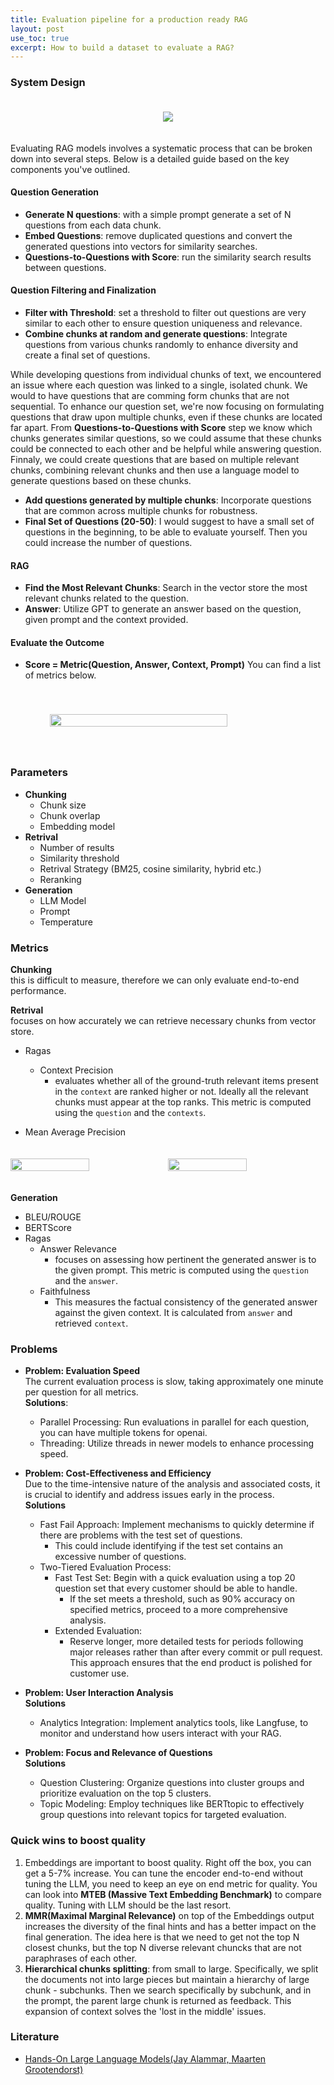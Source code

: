 ```yaml
---
title: Evaluation pipeline for a production ready RAG
layout: post
use_toc: true
excerpt: How to build a dataset to evaluate a RAG?
---
```

### System Design

<div style="display: flex; justify-content: center; padding-top: 20px; padding-bottom: 20px;">
    <img src="{{ site.baseurl }}/images/LLMOps/system_design.png">
</div>

Evaluating RAG models involves a systematic process that can be broken down into several steps. Below is a detailed guide based on the key components you've outlined.

#### Question Generation
- **Generate N questions**: with a simple prompt generate a set of N questions from each data chunk.
- **Embed Questions**: remove duplicated questions and convert the generated questions into vectors for similarity searches.
- **Questions-to-Questions with Score**: run the similarity search results between questions.

#### Question Filtering and Finalization
- **Filter with Threshold**: set a threshold to filter out questions are very similar to each other to ensure question uniqueness and relevance.
- **Combine chunks at random and generate questions**: Integrate questions from various chunks randomly to enhance diversity and create a final set of questions.

While developing questions from individual chunks of text, we encountered an issue where each question was linked to a single, isolated chunk. 
We would to have questions that are comming form chunks that are not sequential. To enhance our question set, we're now focusing on formulating questions that draw upon multiple chunks, even if these chunks are located far apart. 
From **Questions-to-Questions with Score** step we know which chunks generates similar questions, so we could assume that these chunks could be connected to each other and be helpful while answering question. 
Finnaly, we could create questions that are based on multiple relevant chunks, combining relevant chunks and then use a language model to generate questions based on these chunks.

- **Add questions generated by multiple chunks**: Incorporate questions that are common across multiple chunks for robustness.
- **Final Set of Questions (20-50)**: I would suggest to have a small set of questions in the beginning, to be able to evaluate yourself. Then you could increase the number of questions.

#### RAG

- **Find the Most Relevant Chunks**: Search in the vector store the most relevant chunks related to the question.
- **Answer**: Utilize GPT to generate an answer based on the question, given prompt and the context provided.

#### Evaluate the Outcome

- **Score = Metric(Question, Answer, Context, Prompt)**
You can find a list of metrics below.

<div style="display: flex; justify-content: center; padding-top: 40px; padding-bottom: 40px;">
    <img src="{{ site.baseurl }}/images/LLMOps/dashboard.png" style="width: 75%;"/>
</div>

### Parameters
- **Chunking**
  - Chunk size
  - Chunk overlap
  - Embedding model
- **Retrival**
  - Number of results
  - Similarity threshold
  - Retrival Strategy (BM25, cosine similarity, hybrid etc.)
  - Reranking
- **Generation**
  - LLM Model
  - Prompt
  - Temperature

### Metrics
**Chunking**   
this is difficult to measure, therefore we can only evaluate end-to-end performance. 

**Retrival**   
focuses on how accurately we can retrieve necessary chunks from vector store.
- Ragas
  - Context Precision
    - evaluates whether all of the ground-truth relevant items present in the `context` are ranked higher or not. Ideally all the relevant chunks must appear at the top ranks. This metric is computed using the `question` and the `contexts`.

- Mean Average Precision

<div style="display: flex; justify-content: center; padding-top: 20px; padding-bottom: 20px;">
    <img src="{{ site.baseurl }}/images/LLMOps/retrival2.png" style="width: 50%;"/>
    <img src="{{ site.baseurl }}/images/LLMOps/retrival.png" style="width: 50%;"/>
</div>

**Generation**
- BLEU/ROUGE
- BERTScore
- Ragas
  - Answer Relevance 
    - focuses on assessing how pertinent the generated answer is to the given prompt. This metric is computed using the `question` and the `answer`.     
  - Faithfulness
    - This measures the factual consistency of the generated answer against the given context. It is calculated from `answer` and retrieved `context`.

### Problems
- **Problem: Evaluation Speed**   
The current evaluation process is slow, taking approximately one minute per question for all metrics.   
**Solutions**:
  - Parallel Processing: Run evaluations in parallel for each question, you can have multiple tokens for openai.
  - Threading: Utilize threads in newer models to enhance processing speed.

- **Problem: Cost-Effectiveness and Efficiency**   
Due to the time-intensive nature of the analysis and associated costs, it is crucial to identify and address issues early in the process.   
**Solutions**
  - Fast Fail Approach: Implement mechanisms to quickly determine if there are problems with the test set of questions.
    - This could include identifying if the test set contains an excessive number of questions.
  - Two-Tiered Evaluation Process:
    - Fast Test Set: Begin with a quick evaluation using a top 20 question set that every customer should be able to handle.
      - If the set meets a threshold, such as 90% accuracy on specified metrics, proceed to a more comprehensive analysis.
    - Extended Evaluation:
      - Reserve longer, more detailed tests for periods following major releases rather than after every commit or pull request. This approach ensures that the end product is polished for customer use.

- **Problem: User Interaction Analysis**   
**Solutions**
  - Analytics Integration: Implement analytics tools, like Langfuse, to monitor and understand how users interact with your RAG.

- **Problem: Focus and Relevance of Questions**    
**Solutions**
  - Question Clustering: Organize questions into cluster groups and prioritize evaluation on the top 5 clusters.
  - Topic Modeling: Employ techniques like BERTtopic to effectively group questions into relevant topics for targeted evaluation.

### Quick wins to boost quality
1. Embeddings are important to boost quality. Right off the box, you can get a 5-7% increase. You can tune the encoder end-to-end without tuning the LLM, you need to keep an eye on end metric for quality. You can look into **MTEB (Massive Text Embedding Benchmark)** to compare quality. Tuning with LLM should be the last resort.
2. **MMR(Maximal Marginal Relevance)** on top of the Embeddings output increases the diversity of the final hints and has a better impact on the final generation. The idea here is that we need to get not the top N closest chunks, but the top N diverse relevant chuncks that are not paraphrases of each other.
3. **Hierarchical chunks splitting**: from small to large. Specifically, we split the documents not into large pieces but maintain a hierarchy of large chunk - subchunks. Then we search specifically by subchunk, and in the prompt, the parent large chunk is returned as feedback. This expansion of context solves the 'lost in the middle' issues. 


### Literature 
- [Hands-On Large Language Models(Jay Alammar, Maarten Grootendorst)](https://learning.oreilly.com/api/v1/continue/9781098150952/)
